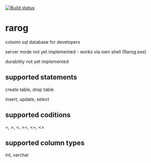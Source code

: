 [![Build status](https://ci.appveyor.com/api/projects/status/c040s6utdqj5fkj7?svg=true)](https://ci.appveyor.com/project/neyrox/rarog)
# rarog
column sql database for developers

server mode not yet implemented - works via own shell (Rarog.exe)

durability not yet implemented

## supported statements
create table, drop table

insert, update, select

## supported coditions
=, >, <, >=, <=, <>

## supported column types
int, varchar


